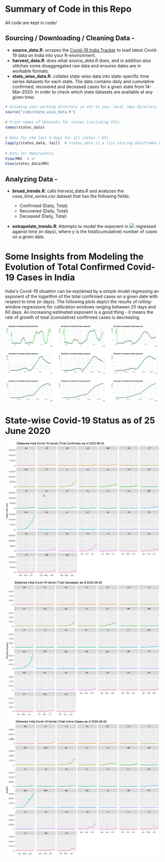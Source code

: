 # Summary of Code in this Repo

All code are kept in code/

## Sourcing / Downloading / Cleaning Data -
- **source_data.R**: scrapes the [Covid-19 India Tracker](https://api.covid19india.org/) to load latest Covid-19 data on India into your R-environment.
- **harvest_data.R**: does what *source_data.R* does, and in addition also stitches some disaggregated raw data and ensures dates are in workable formats.
- **state_wise_data.R**: collates state-wise data into state-specific time series datasets for each state. The data contains daily and cumulative confirmed, recovered and deceased cases for a given state from 14-Mar-2020. In order to check which state datasets are available at any given time:

```r
# Assuming your working directory is set to your local repo directory
source("code/state_wise_data.R")

# Print names of datasets for states (including UTs)
names(states_data)

# Data for the last 6 days for all states / UTs
lapply(states_data, tail)  # states_data is a list storing dataframes of alls states

# Data for Maharashtra
View(MH)  # or
View(states_data$MH)
```

## Analyzing Data -
- **broad_trends.R**: calls *harvest_data.R* and analyzes the *case_time_series.csv* dataset that has the following fields:
	* Confirmed (Daily, Total)
	* Recovered (Daily, Total)
	* Deceased (Daily, Total)
	
- **extrapolate_trends.R**: Attempts to model the exponent in <img src="https://render.githubusercontent.com/render/math?math=log(y)^{exponent}"> regressed against time (in days), where *y* is the total(cumulative) number of cases on a given date.



# Some Insights from Modeling the Evolution of Total Confirmed Covid-19 Cases in India

India's Covid-19 situation can be explained by a simple model regressing an exponent of the logarithm of the total confirmed cases on a given date with respect to time (in days). The following plots depict the results of rolling-window regressions for calibration windows ranging between 25 days and 60 days. An increasing estimated exponent is a good thing - it means the rate of growth of total (cumulative) confirmed cases is decreasing.

![](output/plots/plot_03.png)

# State-wise Covid-19 Status as of 25 June 2020
![](output/plots/plot_13.png)
![](output/plots/plot_14.png)
![](output/plots/plot_15.png)